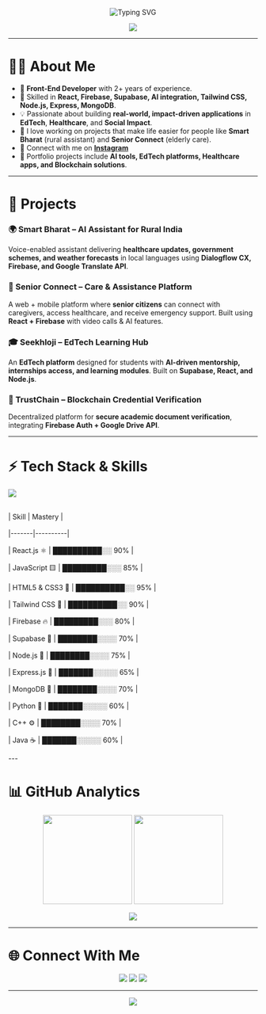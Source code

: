 <!-- Animated Intro -->
<p align="center">
  <img src="https://readme-typing-svg.herokuapp.com?size=30&duration=4000&color=38B2AC&center=true&vCenter=true&width=700&lines=Hi+I'm+Junedal+Patel+👋;Front-End+Developer;AI+App+Innovator;Building+Impact-Driven+Solutions" alt="Typing SVG" />
</p>

<!-- Custom Banner -->
<p align="center">
  <img src="https://capsule-render.vercel.app/api?type=waving&color=0:38B2AC,100:4FD1C5&height=180&section=header&text=Junedal%20Patel&fontSize=40&fontColor=ffffff&animation=twinkling&fontAlignY=35" />
</p>

---

# 👨‍💻 About Me  
- 🚀 **Front-End Developer** with 2+ years of experience.  
- 🌱 Skilled in **React, Firebase, Supabase, AI integration, Tailwind CSS, Node.js, Express, MongoDB**.  
- 💡 Passionate about building **real-world, impact-driven applications** in **EdTech**, **Healthcare**, and **Social Impact**.  
- 🎯 I love working on projects that make life easier for people like **Smart Bharat** (rural assistant) and **Senior Connect** (elderly care).  
- 📸 Connect with me on **[Instagram](https://www.instagram.com/xjuned__/)**
- 🔗 Portfolio projects include **AI tools, EdTech platforms, Healthcare apps, and Blockchain solutions**.  

---

# 🚀 Projects  

### 🌍 Smart Bharat – AI Assistant for Rural India  
Voice-enabled assistant delivering **healthcare updates, government schemes, and weather forecasts** in local languages using **Dialogflow CX, Firebase, and Google Translate API**.  

### 👵 Senior Connect – Care & Assistance Platform  
A web + mobile platform where **senior citizens** can connect with caregivers, access healthcare, and receive emergency support. Built using **React + Firebase** with video calls & AI features.  

### 🎓 Seekhloji – EdTech Learning Hub  
An **EdTech platform** designed for students with **AI-driven mentorship, internships access, and learning modules**. Built on **Supabase, React, and Node.js**.  

### 🔗 TrustChain – Blockchain Credential Verification  
Decentralized platform for **secure academic document verification**, integrating **Firebase Auth + Google Drive API**.  

---

# ⚡ Tech Stack & Skills  

<!-- Animated Skill Bars -->
<p align="left">
  <img src="https://github-readme-stats.vercel.app/api/top-langs/?username=junedali-patel&layout=compact&theme=tokyonight&langs_count=10" />
</p>
<p align="left">
<br>| Skill | Mastery |</br>
<br>|-------|----------|</br>
<br>| React.js ⚛️ | ██████████░░ 90% |</br>
<br>| JavaScript 🟨 | █████████░░░ 85% |</br>
<br>| HTML5 & CSS3 🎨 | ██████████░░ 95% |</br>
<br>| Tailwind CSS 🌈 | ██████████░░ 90% |</br>
<br>| Firebase 🔥 | █████████░░░ 80% |</br>
<br>| Supabase 🐘 | ████████░░░░ 70% |</br>
<br>| Node.js 🌱 | ████████░░░░ 75% |</br>
<br>| Express.js 🚀 | ███████░░░░░ 65% |</br>
<br>| MongoDB 🍃 | ████████░░░░ 70% |</br>
<br>| Python 🐍 | ███████░░░░░ 60% |</br>
<br>| C++ ⚙️ | ████████░░░░ 70% |</br>
<br>| Java ☕ | ███████░░░░░ 60% |</br>
</p>
---

# 📊 GitHub Analytics  

<p align="center">
  <img src="https://github-readme-stats.vercel.app/api?username=junedali-patel&show_icons=true&theme=radical" height="180" />
  <img src="https://streak-stats.demolab.com?user=junedali-patel&theme=radical&hide_border=false" height="180" />
</p>

<p align="center">
  <img src="https://github-profile-trophy.vercel.app/?username=junedali-patel&theme=onedark&no-frame=true&margin-w=15&margin-h=15" />
</p>

---

# 🌐 Connect With Me  
<p align="center">
  <a href="https://github.com/junedali-patel"><img src="https://img.shields.io/badge/GitHub-333?logo=github&logoColor=white&style=for-the-badge"/></a>
  <a href="https://www.instagram.com/xjuned__/"><img src="https://img.shields.io/badge/Instagram-E4405F?logo=instagram&logoColor=white&style=for-the-badge"/></a>
  <a href="https://www.linkedin.com/in/junedali-patel/"><img src="https://img.shields.io/badge/LinkedIn-0A66C2?logo=linkedin&logoColor=white&style=for-the-badge"/></a>
</p>

---

<!-- Footer Animation -->
<p align="center">
  <img src="https://capsule-render.vercel.app/api?type=waving&color=0:38B2AC,100:4FD1C5&height=120&section=footer" />
</p>


